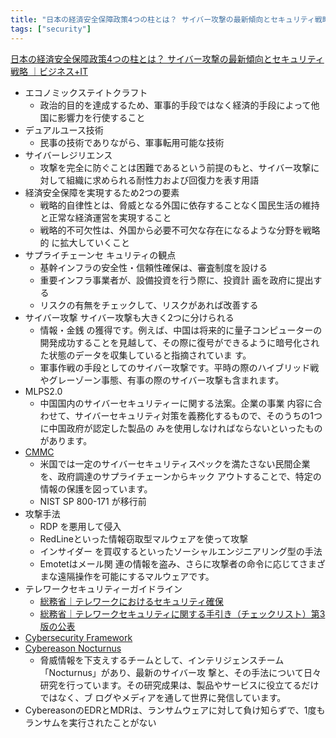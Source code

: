 ```yaml
---
title: "日本の経済安全保障政策4つの柱とは？ サイバー攻撃の最新傾向とセキュリティ戦略 を読んで"
tags: ["security"]
---
```


[日本の経済安全保障政策4つの柱とは？ サイバー攻撃の最新傾向とセキュリティ戦略 ｜ビジネス+IT](https://www.sbbit.jp/document/sp/19787?ref=230814btsw#continue_reading)

* エコノミックステイトクラフト
  * 政治的目的を達成するため、軍事的手段ではなく経済的手段によって他国に影響力を行使すること
* デュアルユース技術
  * 民事の技術でありながら、軍事転用可能な技術
* サイバーレジリエンス
  * 攻撃を完全に防ぐことは困難であるという前提のもと、サイバー攻撃に対して組織に求められる耐性力および回復力を表す用語
* 経済安全保障を実現するため2つの要素
  * 戦略的自律性とは、脅威となる外国に依存することなく国民生活の維持 と正常な経済運営を実現すること
  * 戦略的不可欠性は、外国から必要不可欠な存在になるような分野を戦略的 に拡大していくこと
* サプライチェーンセ キュリティの観点
  * 基幹インフラの安全性・信頼性確保は、審査制度を設ける
  * 重要インフラ事業者が、設備投資を行う際に、投資計 画を政府に提出する
  * リスクの有無をチェックして、リスクがあれば改善する
* サイバー攻撃 サイバー攻撃も大きく2つに分けられる
  * 情報・金銭 の獲得です。例えば、中国は将来的に量子コンピューターの 開発成功することを見越して、その際に復号ができるように暗号化された状態のデータを収集していると指摘されていま す。
  * 軍事作戦の手段としてのサイバー攻撃です。平時の際のハイブリッド戦やグレーゾーン事態、有事の際のサイバー攻撃も含まれます。
* MLPS2.0
  * 中国国内のサイバーセキュリティーに関する法案。企業の事業 内容に合わせて、サイバーセキュリティ対策を義務化するもので、そのうちの1つに中国政府が認定した製品の みを使用しなければならないといったものがあります。
* [CMMC](https://dodcio.defense.gov/CMMC/)
  * 米国では一定のサイバーセキュリティスペックを満たさない民間企業を、政府調達のサプライチェーンからキック アウトすることで、特定の情報の保護を図っています。
  * NIST SP 800-171 が移行前
* 攻撃手法
  * RDP を悪用して侵入
  * RedLineといった情報窃取型マルウェアを使って攻撃
  * インサイダー を買収するといったソーシャルエンジニアリング型の手法
  * Emotetはメール関 連の情報を盗み、さらに攻撃者の命令に応じてさまざまな遠隔操作を可能にするマルウェアです。
* テレワークセキュリティーガイドライン
  * [総務省｜テレワークにおけるセキュリティ確保](https://www.soumu.go.jp/main_sosiki/cybersecurity/telework/index.html)
  * [総務省｜テレワークセキュリティに関する手引き（チェックリスト）第3版の公表](https://www.soumu.go.jp/menu_kyotsuu/important/kinkyu02_000479.html)
* [Cybersecurity Framework](https://www.nist.gov/cyberframework)
* [Cybereason Nocturnus](https://www.cybereason.com/blog/authors/cybereason-nocturnus)
  * 脅威情報を下支えするチームとして、インテリジェンスチーム「Nocturnus」があり、最新のサイバー攻 撃と、その手法について日々研究を行っています。その研究成果は、製品やサービスに役立てるだけではなく、ブ ログやメディアを通して世界に発信しています。
* CybereasonのEDRとMDRは、ランサムウェアに対して負け知らずで、1度もランサムを実行されたことがない